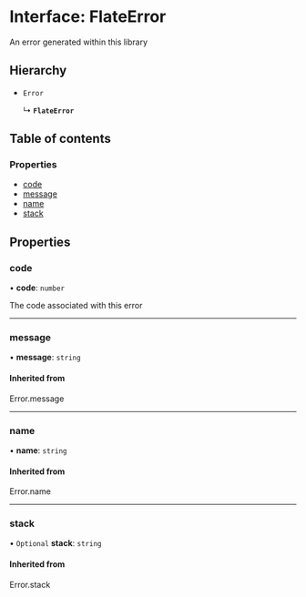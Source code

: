 # Interface: FlateError

An error generated within this library

## Hierarchy

- `Error`

  ↳ **`FlateError`**

## Table of contents

### Properties

- [code](FlateError.md#code)
- [message](FlateError.md#message)
- [name](FlateError.md#name)
- [stack](FlateError.md#stack)

## Properties

### code

• **code**: `number`

The code associated with this error

___

### message

• **message**: `string`

#### Inherited from

Error.message

___

### name

• **name**: `string`

#### Inherited from

Error.name

___

### stack

• `Optional` **stack**: `string`

#### Inherited from

Error.stack
